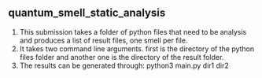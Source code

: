 ## quantum_smell_static_analysis


1. This submission takes a folder of python files that need to be analysis and produces a list of result files, one smell per file.
2. It takes two command line arguments. first is the directory of the python files folder and another one is the directory of the result folder.
3. The results can be generated through: python3 main.py dir1 dir2


